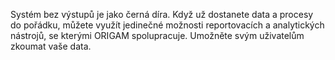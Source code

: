 Systém bez výstupů je jako černá díra. 
Když už dostanete data a procesy do pořádku, můžete využít jedinečné možnosti 
reportovacích a analytických nástrojů, se kterými ORIGAM spolupracuje. 
Umožněte svým uživatelům zkoumat vaše data.